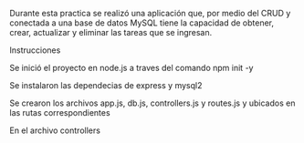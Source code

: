 Durante esta practica se realizó una aplicación que, por medio del CRUD y conectada a una base de datos MySQL tiene la capacidad de obtener, crear, actualizar y eliminar las tareas que se ingresan.

Instrucciones

Se inició el proyecto en node.js a traves del comando npm init -y

Se instalaron las dependecias de express y mysql2

Se crearon los archivos app.js, db.js, controllers.js y routes.js y ubicados en las rutas correspondientes

En el archivo controllers 

